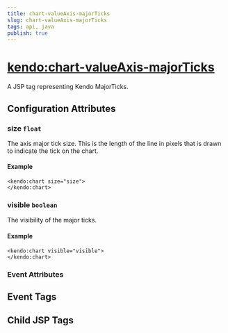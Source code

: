 ```yaml
---
title: chart-valueAxis-majorTicks
slug: chart-valueAxis-majorTicks
tags: api, java
publish: true
---
```


# <kendo:chart-valueAxis-majorTicks>
A JSP tag representing Kendo MajorTicks.

## Configuration Attributes


### size `float`

The axis major tick size. This is the length of the line in pixels that is drawn to indicate the tick on the chart.

#### Example
    <kendo:chart size="size">
    </kendo:chart>



### visible `boolean`

The visibility of the major ticks.

#### Example
    <kendo:chart visible="visible">
    </kendo:chart>



### Event Attributes

## Event Tags


## Child JSP Tags

